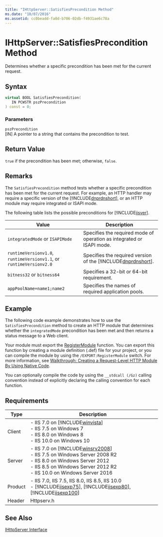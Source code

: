 ```yaml
---
title: "IHttpServer::SatisfiesPrecondition Method"
ms.date: "10/07/2016"
ms.assetid: cc0beadd-fa0d-b706-02db-f4931ae6c78a
---
```

# IHttpServer::SatisfiesPrecondition Method
Determines whether a specific precondition has been met for the current request.  
  
## Syntax  
  
```cpp  
virtual BOOL SatisfiesPrecondition(  
   IN PCWSTR pszPrecondition  
) const = 0;  
```  
  
### Parameters  
 `pszPrecondition`  
 [IN] A pointer to a string that contains the precondition to test.  
  
## Return Value  
 `true` if the precondition has been met; otherwise, `false`.  
  
## Remarks  
 The `SatisfiesPrecondition` method tests whether a specific precondition has been met for the current request. For example, an HTTP handler may require a specific version of the [!INCLUDE[dnprdnshort](../../wmi-provider/includes/dnprdnshort-md.md)], or an HTTP module may require integrated or ISAPI mode.  
  
 The following table lists the possible preconditions for [!INCLUDE[iisver](../../wmi-provider/includes/iisver-md.md)].  
  
|Value|Description|  
|-----------|-----------------|  
|`integratedMode` or `ISAPIMode`|Specifies the required mode of operation as integrated or ISAPI mode.|  
|`runtimeVersionv1.0`, `runtimeVersionv1.1`, or `runtimeVersionv2.0`|Specifies the required version of the [!INCLUDE[dnprdnshort](../../wmi-provider/includes/dnprdnshort-md.md)].|  
|`bitness32` or `bitness64`|Specifies a 32-bit or 64-bit requirement.|  
|`appPoolName=name1;name2`|Specifies the names of required application pools.|  
  
## Example  
 The following code example demonstrates how to use the `SatisfiesPrecondition` method to create an HTTP module that determines whether the `integratedMode` precondition has been met and then returns a status message to a Web client.  
  
<!-- TODO: review snippet reference  [!CODE [IHttpServerSatisfiesPrecondition#1](IHttpServerSatisfiesPrecondition#1)]  -->  
  
 Your module must export the [RegisterModule](../../web-development-reference/native-code-api-reference/pfn-registermodule-function.md) function. You can export this function by creating a module definition (.def) file for your project, or you can compile the module by using the `/EXPORT:RegisterModule` switch. For more information, see [Walkthrough: Creating a Request-Level HTTP Module By Using Native Code](../../web-development-reference/native-code-development-overview/walkthrough-creating-a-request-level-http-module-by-using-native-code.md).  
  
 You can optionally compile the code by using the `__stdcall (/Gz)` calling convention instead of explicitly declaring the calling convention for each function.  
  
## Requirements  
  
|Type|Description|  
|----------|-----------------|  
|Client|-   IIS 7.0 on [!INCLUDE[winvista](../../wmi-provider/includes/winvista-md.md)]<br />-   IIS 7.5 on Windows 7<br />-   IIS 8.0 on Windows 8<br />-   IIS 10.0 on Windows 10|  
|Server|-   IIS 7.0 on [!INCLUDE[winsrv2008](../../wmi-provider/includes/winsrv2008-md.md)]<br />-   IIS 7.5 on Windows Server 2008 R2<br />-   IIS 8.0 on Windows Server 2012<br />-   IIS 8.5 on Windows Server 2012 R2<br />-   IIS 10.0 on Windows Server 2016|  
|Product|-   IIS 7.0, IIS 7.5, IIS 8.0, IIS 8.5, IIS 10.0<br />-   [!INCLUDE[iisexp75](../../web-development-reference/native-code-api-reference/includes/iisexp75-md.md)], [!INCLUDE[iisexp80](../../web-development-reference/native-code-api-reference/includes/iisexp80-md.md)], [!INCLUDE[iisexp100](../../web-development-reference/native-code-api-reference/includes/iisexp100-md.md)]|  
|Header|Httpserv.h|  
  
## See Also  
 [IHttpServer Interface](../../web-development-reference/native-code-api-reference/ihttpserver-interface.md)
